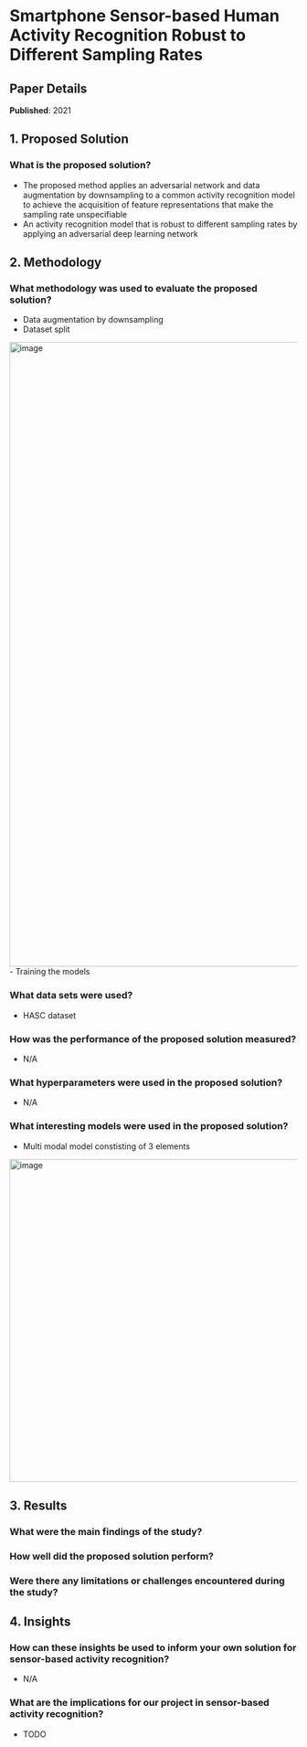 # Smartphone Sensor-based Human Activity Recognition Robust to Different Sampling Rates

## Paper Details

**Published**: 2021

## 1. Proposed Solution

### What is the proposed solution?
- The proposed
method applies an adversarial network and data augmentation by downsampling to a common activity recognition model
to achieve the acquisition of feature representations that make the sampling rate unspecifiable 
- An activity recognition model that is robust to different sampling rates by applying an adversarial deep learning network

## 2. Methodology

### What methodology was used to evaluate the proposed solution?
- Data augmentation by downsampling
- Dataset split
<img width="1093" alt="image" src="https://user-images.githubusercontent.com/22744751/224159194-4f74d7d7-34e0-4f04-9c1e-d2d2476534db.png">
- Training the models

### What data sets were used?
- HASC dataset

### How was the performance of the proposed solution measured?
- N/A

### What hyperparameters were used in the proposed solution?
- N/A

### What interesting models were used in the proposed solution?
- Multi modal model constisting of 3 elements

<img width="565" alt="image" src="https://user-images.githubusercontent.com/22744751/224158217-2aea0c86-cd95-4ee8-96d8-0557deed53a6.png">

## 3. Results

### What were the main findings of the study?

### How well did the proposed solution perform?

### Were there any limitations or challenges encountered during the study?

## 4. Insights

### How can these insights be used to inform your own solution for sensor-based activity recognition?
- N/A

### What are the implications for our project in sensor-based activity recognition?
- TODO
